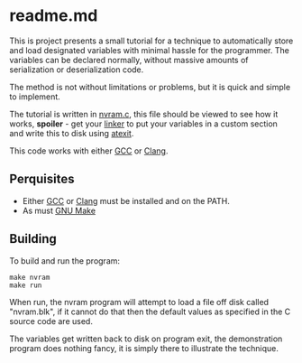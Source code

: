 # readme.md

This is project presents a small tutorial for a technique to automatically
store and load designated variables with minimal hassle for the programmer. The
variables can be declared normally, without massive amounts of serialization
or deserialization code. 

The method is not without limitations or problems, but it is quick and simple
to implement.

The tutorial is written in [nvram.c][], this file should be viewed to see how
it works, **spoiler** - get your [linker][] to put your variables in a custom
section and write this to disk using [atexit][].

This code works with either [GCC][] or [Clang][].

## Perquisites 

* Either [GCC][] or [Clang][] must be installed and on the PATH.
* As must [GNU Make][]

## Building

To build and run the program:

	make nvram
	make run

When run, the nvram program will attempt to load a file off disk called
"nvram.blk", if it cannot do that then the default values as specified in the C
source code are used.

The variables get written back to disk on program exit, the demonstration
program does nothing fancy, it is simply there to illustrate the technique.


[nvram.c]: nvram.c
[linker]: https://en.wikipedia.org/wiki/Linker_(computing)
[atexit]: http://man7.org/linux/man-pages/man3/atexit.3.html
[GCC]: https://gcc.gnu.org/
[Clang]: https://clang.llvm.org/
[GNU Make]: https://www.gnu.org/software/make/
